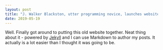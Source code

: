 ```yaml
---
layout: post
title: "J. Walker Blackston, utter programming novice, launches website"
date: 2019-05-19
---
```


Well. 
Finally got around to putting this old website together. Neat thing about it - powered by [Jekyll](http://jekyllrb.com) and I can use Markdown to author my posts. It actually is a lot easier than I thought it was going to be.
